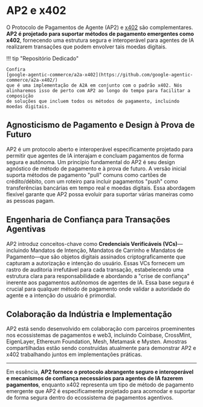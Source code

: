 # AP2 e x402

O Protocolo de Pagamentos de Agente (AP2) e [x402](https://www.x402.org/) são complementares. **AP2 é projetado para suportar métodos de pagamento emergentes como x402**, fornecendo uma estrutura segura e interoperável para agentes de IA realizarem transações que podem envolver tais moedas digitais.

<!-- prettier-ignore-start -->
!!! tip "Repositório Dedicado"

    Confira
    [google-agentic-commerce/a2a-x402](https://github.com/google-agentic-commerce/a2a-x402/)
    que é uma implementação de A2A em conjunto com o padrão x402. Nós
    alinharemos isso de perto com AP2 ao longo do tempo para facilitar a composição
    de soluções que incluem todos os métodos de pagamento, incluindo moedas digitais.
<!-- prettier-ignore-end -->

## Agnosticismo de Pagamento e Design à Prova de Futuro

AP2 é um protocolo aberto e interoperável especificamente projetado para permitir que agentes de IA interajam e concluam pagamentos de forma segura e autônoma. Um princípio fundamental do AP2 é seu design agnóstico de método de pagamento e à prova de futuro. A versão inicial suporta métodos de pagamento "pull" comuns como cartões de crédito/débito, com um roteiro para incluir pagamentos "push" como transferências bancárias em tempo real e moedas digitais. Essa abordagem flexível garante que AP2 possa evoluir para suportar várias maneiras como as pessoas pagam.

## Engenharia de Confiança para Transações Agentivas

AP2 introduz conceitos-chave como **Credenciais Verificáveis (VCs)**—incluindo Mandatos de Intenção, Mandatos de Carrinho e Mandatos de Pagamento—que são objetos digitais assinados criptograficamente que capturam a autorização e intenção do usuário. Essas VCs fornecem um rastro de auditoria irrefutável para cada transação, estabelecendo uma estrutura clara para responsabilidade e abordando a "crise de confiança" inerente aos pagamentos autônomos de agentes de IA. Essa base segura é crucial para qualquer método de pagamento onde validar a autoridade do agente e a intenção do usuário é primordial.

## Colaboração da Indústria e Implementação

AP2 está sendo desenvolvido em colaboração com parceiros proeminentes nos ecossistemas de pagamentos e web3, incluindo Coinbase, CrossMint, EigenLayer, Ethereum Foundation, Mesh, Metamask e Mysten. Amostras compartilhadas estão sendo construídas atualmente para demonstrar AP2 e x402 trabalhando juntos em implementações práticas.

---

Em essência, **AP2 fornece o protocolo abrangente seguro e interoperável e mecanismos de confiança necessários para agentes de IA fazerem pagamentos**, enquanto x402 representa um tipo de método de pagamento emergente que AP2 é especificamente projetado para acomodar e suportar de forma segura dentro do ecossistema de pagamentos agentivos.
